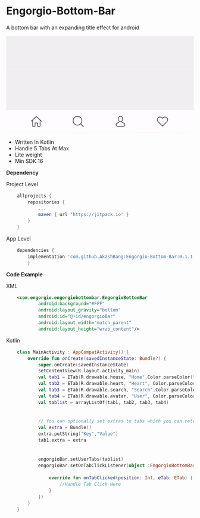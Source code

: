 # Engorgio-Bottom-Bar
A bottom bar with an expanding title effect for android


![alt text](https://raw.githubusercontent.com/AkashBang/Engorgio-Bottom-Bar/master/images/demo_gif.gif)



- Written In Kotlin
- Handle 5 Tabs At Max
- Lite weight
- Min SDK 16




**Dependency**

Project Level
```gradle
	allprojects {
		repositories {
			...
			maven { url 'https://jitpack.io' }
		}
	}

```
App Level
```gradle
	dependencies {
		implementation 'com.github.AkashBang:Engorgio-Bottom-Bar:0.1.1'
		}

```
**Code Example**

XML
```xml
	<com.engorgio.engorgiobottombar.EngorgioBottomBar
            android:background="#FFF"
            android:layout_gravity="bottom"
            android:id="@+id/engorgioBar"
            android:layout_width="match_parent"
            android:layout_height="wrap_content"/>
```

Kotlin
```kotlin
	class MainActivity : AppCompatActivity() {
    	override fun onCreate(savedInstanceState: Bundle?) {
			super.onCreate(savedInstanceState)
			setContentView(R.layout.activity_main)
			val tab1 = ETab(R.drawable.house, "Home",Color.parseColor("#b69bfc"))
			val tab2 = ETab(R.drawable.heart, "Heart", Color.parseColor("#f963d1"))
			val tab3 = ETab(R.drawable.search, "Search",Color.parseColor("#fcbd4c"))
			val tab4 = ETab(R.drawable.avatar, "User", Color.parseColor("#4adcfd"))
			val tablist = arrayListOf(tab1, tab2, tab3, tab4)


			// You can optionally set extras to tabs which you can retrieve back on the tab clicked callback 
			val extra = Bundle()
			extra.putString("Key","Value")
			tab1.extra = extra


			engorgioBar.setUserTabs(tablist)
			engorgioBar.setOnTabClickListener(object :EngorgioBottomBar.OnTabClickListener{

				override fun onTabClicked(position: Int, eTab: ETab) {
					//Handle Tab Click Here
				}
			})
		}
	}
```


